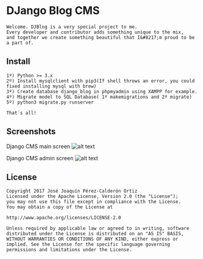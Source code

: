 # DJango Blog CMS

	Welcome. DJBlog is a very special project to me.
	Every developer and contributor adds something unique to the mix,
	and together we create something beautiful that I&#8217;m proud to be a part of.

## Install

	1º) Python >= 3.x
	2º) Install mysqlclient with pip3(If shell throws an error, you could fixed installing mysql with brew)
	3º) Create database django_blog in phpmyadmin using XAMPP for example.
	4º) Migrate model to SQL Database( 1º makemigrations and 2º migrate)
	5º) python3 migrate.py runserver

	That´s all!

## Screenshots

Django CMS main screen
![alt text](https://raw.githubusercontent.com/joaquinpco/DjBlog-CMS/master/blog.png)

Django CMS admin screen
![alt text](https://raw.githubusercontent.com/joaquinpco/DjBlog-CMS/master/djadmin.png)

## License

	Copyright 2017 José Joaquín Pérez-Calderón Ortiz
	Licensed under the Apache License, Version 2.0 (the "License");
	you may not use this file except in compliance with the License.
	You may obtain a copy of the License at

	http://www.apache.org/licenses/LICENSE-2.0

	Unless required by applicable law or agreed to in writing, software distributed under the License is distributed on an "AS IS" BASIS, WITHOUT WARRANTIES OR CONDITIONS OF ANY KIND, either express or implied. See the License for the specific language governing permissions and limitations under the License.
